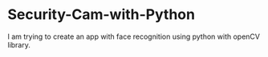 # Security-Cam-with-Python

I am trying to create an app with face recognition using python with openCV library.
